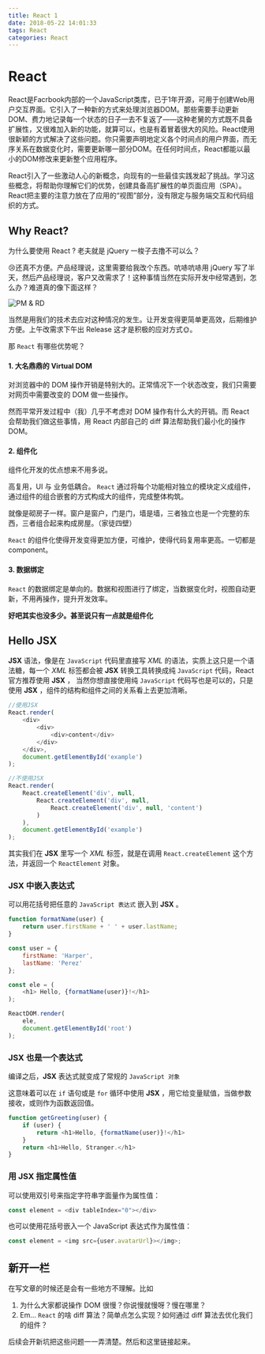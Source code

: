 ```yaml
---
title: React 1
date: 2018-05-22 14:01:33
tags: React
categories: React
---
```

# React

React是Facrbook内部的一个JavaScript类库，已于1年开源，可用于创建Web用户交互界面。它引入了一种新的方式来处理浏览器DOM。那些需要手动更新DOM、费力地记录每一个状态的日子一去不复返了——这种老舅的方式既不具备扩展性，又很难加入新的功能，就算可以，也是有着冒着很大的风险。React使用很新颖的方式解决了这些问题。你只需要声明地定义各个时间点的用户界面，而无序关系在数据变化时，需要更新哪一部分DOM。在任何时间点，React都能以最小的DOM修改来更新整个应用程序。

React引入了一些激动人心的新概念，向现有的一些最佳实践发起了挑战。学习这些概念，将帮助你理解它们的优势，创建具备高扩展性的单页面应用（SPA）。React把主要的注意力放在了应用的“视图”部分，没有限定与服务端交互和代码组织的方式。

## Why React?

为什么要使用 React ? 老夫就是 jQuery 一梭子去撸不可以么？

😢还真不方便。产品经理说，这里需要给我改个东西。吭哧吭哧用 jQuery 写了半天，然后产品经理说，客户又改需求了！这种事情当然在实际开发中经常遇到，怎么办？难道真的像下面这样？

![PM & RD](pm&rd.png)

当然是用我们的技术去应对这种情况的发生。让开发变得更简单更高效，后期维护方便。上午改需求下午出 Release 这才是积极的应对方式🌞。

那 `React` 有哪些优势呢？

#### 1. 大名鼎鼎的 Virtual DOM

对浏览器中的 DOM 操作开销是特别大的。正常情况下一个状态改变，我们只需要对网页中需要改变的 DOM 做一些操作。

然而平常开发过程中（我）几乎不考虑对 DOM 操作有什么大的开销。而 React 会帮助我们做这些事情，用 React 内部自己的 diff 算法帮助我们最小化的操作 DOM。

#### 2. 组件化

组件化开发的优点想来不用多说。

高复用，UI 与 业务低耦合。 `React` 通过将每个功能相对独立的模块定义成组件，通过组件的组合嵌套的方式构成大的组件，完成整体构筑。

就像是砌房子一样。窗户是窗户，门是门，墙是墙，三者独立也是一个完整的东西，三者组合起来构成房屋。（家徒四壁）

`React` 的组件化使得开发变得更加方便，可维护，使得代码复用率更高。一切都是 component。

#### 3. 数据绑定

`React` 的数据绑定是单向的。数据和视图进行了绑定，当数据变化时，视图自动更新，不用再操作，提升开发效率。

**好吧其实也没多少。甚至说只有一点就是组件化**

## Hello JSX
**JSX** 语法，像是在 `JavaScript` 代码里直接写 *XML* 的语法，实质上这只是一个语法糖，每一个 *XML* 标签都会被 **JSX** 转换工具转换成纯 `JavaScript` 代码，React 官方推荐使用 **JSX** ， 当然你想直接使用纯 `JavaScript` 代码写也是可以的，只是使用 **JSX** ，组件的结构和组件之间的关系看上去更加清晰。

```JavaScript
//使用JSX
React.render(
    <div>
        <div>
            <div>content</div>
        </div>
    </div>,
    document.getElementById('example')
);

//不使用JSX
React.render(
    React.createElement('div', null,
        React.createElement('div', null,
            React.createElement('div', null, 'content')
        )
    ),
    document.getElementById('example')
);
```

其实我们在 **JSX** 里写一个 *XML* 标签，就是在调用 `React.createElement` 这个方法，并返回一个 `ReactElement` 对象。

### JSX 中嵌入表达式

可以用花括号把任意的 `JavaScript 表达式` 嵌入到 **JSX** 。

```JavaScript
function formatName(user) {
    return user.firstName + ' ' + user.lastName;
}

const user = {
    firstName: 'Harper',
    lastName: 'Perez'
};

const ele = (
    <h1> Hello, {formatName(user)}!</h1>
);

ReactDOM.render(
    ele,
    document.getElementById('root')
);
```

### JSX 也是一个表达式

编译之后，**JSX** 表达式就变成了常规的 `JavaScript 对象`

这意味着可以在 `if` 语句或是 `for` 循环中使用 **JSX** ，用它给变量赋值，当做参数接收，或则作为函数返回值。

```JavaScript
function getGreeting(user) {
    if (user) {
        return <h1>Hello, {formatName(user)}!</h1>
    }
    return <h1>Hello, Stranger.</h1>
}
```

### 用 JSX 指定属性值

可以使用双引号来指定字符串字面量作为属性值：

```Javascript
const element = <div tableIndex="0"></div>
```

也可以使用花括号嵌入一个 JavaScript 表达式作为属性值：

```JavaScript
const element = <img src={user.avatarUrl}></img>;
```

## 新开一栏

在写文章的时候还是会有一些地方不理解。比如

1. 为什么大家都说操作 DOM 很慢？你说慢就慢呀？慢在哪里？
2. Em... `React` 的啥 diff 算法？简单点怎么实现？如何通过 diff 算法去优化我们的组件？

后续会开新坑把这些问题一一弄清楚。然后和这里链接起来。
